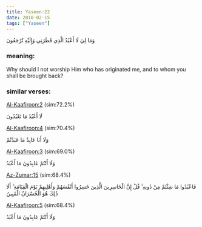 ```yaml
---
title: Yaseen:22
date: 2010-02-15
tags: ["Yaseen"]
---
```

وَمَا لِيَ لَا أَعْبُدُ الَّذِي فَطَرَنِي وَإِلَيْهِ تُرْجَعُونَ
### meaning: 
Why should I not worship Him who has originated me, and to whom you shall be brought back?
### similar verses: 

[Al-Kaafiroon:2](/109/2) (sim:72.2%)

لَا أَعْبُدُ مَا تَعْبُدُونَ

[Al-Kaafiroon:4](/109/4) (sim:70.4%)

وَلَا أَنَا عَابِدٌ مَا عَبَدْتُمْ

[Al-Kaafiroon:3](/109/3) (sim:69.0%)

وَلَا أَنْتُمْ عَابِدُونَ مَا أَعْبُدُ

[Az-Zumar:15](/39/15) (sim:68.4%)

فَاعْبُدُوا مَا شِئْتُمْ مِنْ دُونِهِ ۗ قُلْ إِنَّ الْخَاسِرِينَ الَّذِينَ خَسِرُوا أَنْفُسَهُمْ وَأَهْلِيهِمْ يَوْمَ الْقِيَامَةِ ۗ أَلَا ذَٰلِكَ هُوَ الْخُسْرَانُ الْمُبِينُ

[Al-Kaafiroon:5](/109/5) (sim:68.4%)

وَلَا أَنْتُمْ عَابِدُونَ مَا أَعْبُدُ
